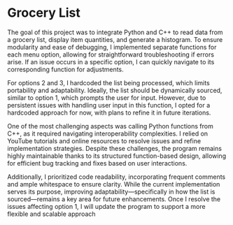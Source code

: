 # Grocery List
The goal of this project was to integrate Python and C++ to read data from a grocery list, display item quantities, and generate a histogram. To ensure modularity and ease of debugging, I implemented separate functions for each menu option, allowing for straightforward troubleshooting if errors arise. If an issue occurs in a specific option, I can quickly navigate to its corresponding function for adjustments.

For options 2 and 3, I hardcoded the list being processed, which limits portability and adaptability. Ideally, the list should be dynamically sourced, similar to option 1, which prompts the user for input. However, due to persistent issues with handling user input in this function, I opted for a hardcoded approach for now, with plans to refine it in future iterations.

One of the most challenging aspects was calling Python functions from C++, as it required navigating interoperability complexities. I relied on YouTube tutorials and online resources to resolve issues and refine implementation strategies. Despite these challenges, the program remains highly maintainable thanks to its structured function-based design, allowing for efficient bug tracking and fixes based on user interactions.

Additionally, I prioritized code readability, incorporating frequent comments and ample whitespace to ensure clarity. While the current implementation serves its purpose, improving adaptability—specifically in how the list is sourced—remains a key area for future enhancements. Once I resolve the issues affecting option 1, I will update the program to support a more flexible and scalable approach


